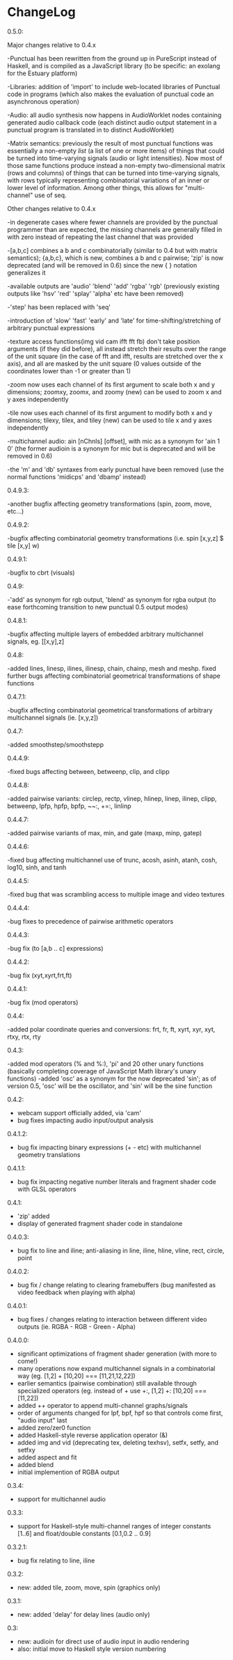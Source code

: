 # ChangeLog

0.5.0: 

Major changes relative to 0.4.x

-Punctual has been rewritten from the ground up in PureScript instead of Haskell, and is compiled as a JavaScript library (to be specific: an exolang for the Estuary platform)

-Libraries: addition of 'import' to include web-located libraries of Punctual code in programs (which also makes the evaluation of punctual code an asynchronous operation)

-Audio: all audio synthesis now happens in AudioWorklet nodes containing generated audio callback code (each distinct audio output statement in a punctual program is translated in to distinct AudioWorklet)

-Matrix semantics: previously the result of most punctual functions was essentially a non-empty *list* (a list of one or more items) of things that could be turned into time-varying signals (audio or light intensities). Now most of those same functions produce instead a non-empty two-dimensional matrix (rows and columns) of things that can be turned into time-varying signals, with rows typically representing combinatorial variations of an inner or lower level of information. Among other things, this allows for "multi-channel" use of seq.

Other changes relative to 0.4.x

-in degenerate cases where fewer channels are provided by the punctual programmer than are expected, the missing channels are generally filled in with zero instead of repeating the last channel that was provided

-[a,b,c] combines a b and c combinatorially (similar to 0.4 but with matrix semantics); {a,b,c}, which is new, combines a b and c pairwise; 'zip' is now deprecated (and will be removed in 0.6) since the new { } notation generalizes it

-available outputs are 'audio' 'blend' 'add' 'rgba' 'rgb' (previously existing outputs like 'hsv' 'red' 'splay' 'alpha' etc have been removed)

-'step' has been replaced with 'seq'

-introduction of 'slow' 'fast' 'early' and 'late' for time-shifting/stretching of arbitrary punctual expressions

-texture access functions(img vid cam ifft fft fb) don't take position arguments (if they did before), all instead stretch their results over the range of the unit square (in the case of fft and ifft, results are stretched over the x axis), and all are masked by the unit square (0 values outside of the coordinates lower than -1 or greater than 1)

-zoom now uses each channel of its first argument to scale both x and y dimensions; zoomxy, zoomx, and zoomy (new) can be used to zoom x and y axes independently

-tile now uses each channel of its first argument to modify both x and y dimensions; tilexy, tilex, and tiley (new) can be used to tile x and y axes independently

-multichannel audio: ain [nChnls] [offset], with mic as a synonym for 'ain 1 0' (the former audioin is a synonym for mic but is deprecated and will be removed in 0.6)

-the 'm' and 'db' syntaxes from early punctual have been removed (use the normal functions 'midicps' and 'dbamp' instead)

0.4.9.3:

-another bugfix affecting geometry transformations (spin, zoom, move, etc...)

0.4.9.2:

-bugfix affecting combinatorial geometry transformations (i.e. spin [x,y,z] $ tile [x,y] w)

0.4.9.1:

-bugfix to cbrt (visuals)

0.4.9:

-'add' as synonym for rgb output, 'blend' as synonym for rgba output (to ease forthcoming transition to new punctual 0.5 output modes)

0.4.8.1:

-bugfix affecting multiple layers of embedded arbitrary multichannel signals, eg. [[x,y],z]

0.4.8:

-added lines, linesp, ilines, ilinesp, chain, chainp, mesh and meshp. fixed further bugs affecting combinatorial geometrical transformations of shape functions

0.4.7.1:

-bugfix affecting combinatorial geometrical transformations of arbitrary multichannel signals (ie. [x,y,z])

0.4.7:

-added smoothstep/smoothstepp

0.4.4.9:

-fixed bugs affecting between, betweenp, clip, and clipp

0.4.4.8:

-added pairwise variants: circlep, rectp, vlinep, hlinep, linep, ilinep, clipp, betweenp, lpfp, hpfp, bpfp, ~~:, +=:, linlinp

0.4.4.7:

-added pairwise variants of max, min, and gate (maxp, minp, gatep)

0.4.4.6:

-fixed bug affecting multichannel use of trunc, acosh, asinh, atanh, cosh, log10, sinh, and tanh

0.4.4.5:

-fixed bug that was scrambling access to multiple image and video textures

0.4.4.4:

-bug fixes to precedence of pairwise arithmetic operators

0.4.4.3:

-bug fix (to [a,b .. c] expressions)

0.4.4.2:

-bug fix (xyt,xyrt,frt,ft)

0.4.4.1:

-bug fix (mod operators)

0.4.4:

-added polar coordinate queries and conversions: frt, fr, ft, xyrt, xyr, xyt, rtxy, rtx, rty 

0.4.3:

-added mod operators (% and %:), 'pi' and 20 other unary functions (basically completing coverage of JavaScript Math library's unary functions)
-added 'osc' as a synonym for the now deprecated 'sin'; as of version 0.5, 'osc' will be the oscillator, and 'sin' will be the sine function

0.4.2:

- webcam support officially added, via 'cam'
- bug fixes impacting audio input/output analysis 

0.4.1.2:

- bug fix impacting binary expressions (+ - etc) with multichannel geometry translations

0.4.1.1:

- bug fix impacting negative number literals and fragment shader code with GLSL operators

0.4.1:

- 'zip' added
- display of generated fragment shader code in standalone

0.4.0.3:

- bug fix to line and iline; anti-aliasing in line, iline, hline, vline, rect, circle, point

0.4.0.2:

- bug fix / change relating to clearing framebuffers (bug manifested as video feedback when playing with alpha)

0.4.0.1:

- bug fixes / changes relating to interaction between different video outputs (ie. RGBA - RGB - Green - Alpha)

0.4.0.0:

- significant optimizations of fragment shader generation (with more to come!)
- many operations now expand multichannel signals in a combinatorial way (eg. [1,2] + [10,20] === [11,21,12,22])
- earlier semantics (pairwise combination) still available through specialized operators (eg. instead of + use +:, [1,2] +: [10,20] === [11,22])
- added ++ operator to append multi-channel graphs/signals
- order of arguments changed for lpf, bpf, hpf so that controls come first, "audio input" last
- added zero/zer0 function
- added Haskell-style reverse application operator (&)
- added img and vid (deprecating tex, deleting texhsv), setfx, setfy, and setfxy
- added aspect and fit
- added blend
- initial implemention of RGBA output

0.3.4:

- support for multichannel audio

0.3.3:

- support for Haskell-style multi-channel ranges of integer constants [1..6] and float/double constants [0.1,0.2 .. 0.9]

0.3.2.1:

- bug fix relating to line, iline

0.3.2:

- new: added tile, zoom, move, spin (graphics only)

0.3.1:

- new: added 'delay' for delay lines (audio only)

0.3:

- new: audioin for direct use of audio input in audio rendering
- also: initial move to Haskell style version numbering
